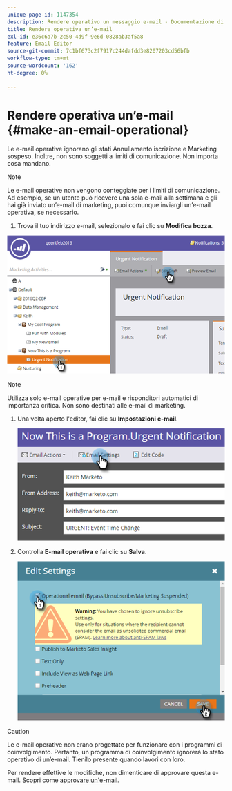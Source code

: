 ```yaml
---
unique-page-id: 1147354
description: Rendere operativo un messaggio e-mail - Documentazione di Marketo - Documentazione del prodotto
title: Rendere operativa un’e-mail
exl-id: e36c6a7b-2c50-4d9f-9e6d-0828ab3af5a8
feature: Email Editor
source-git-commit: 7c1bf673c2f7917c244dafdd3e8207203cd56bfb
workflow-type: tm+mt
source-wordcount: '162'
ht-degree: 0%

---
```


# Rendere operativa un’e-mail {#make-an-email-operational}

Le e-mail operative ignorano gli stati Annullamento iscrizione e Marketing sospeso. Inoltre, non sono soggetti a limiti di comunicazione. Non importa cosa mandano.

>[!NOTE]
>
>Le e-mail operative non vengono conteggiate per i limiti di comunicazione. Ad esempio, se un utente può ricevere una sola e-mail alla settimana e gli hai già inviato un’e-mail di marketing, puoi comunque inviargli un’e-mail operativa, se necessario.

1. Trova il tuo indirizzo e-mail, selezionalo e fai clic su **Modifica bozza**.

![](assets/one-1.png)

>[!NOTE]
>
>Utilizza solo e-mail operative per e-mail e risponditori automatici di importanza critica. Non sono destinati alle e-mail di marketing.

1. Una volta aperto l&#39;editor, fai clic su **Impostazioni e-mail**.

   ![](assets/two-1.png)

1. Controlla **E-mail operativa** e fai clic su **Salva**.

   ![](assets/three.png)

>[!CAUTION]
>
>Le e-mail operative non erano progettate per funzionare con i programmi di coinvolgimento. Pertanto, un programma di coinvolgimento ignorerà lo stato operativo di un’e-mail. Tienilo presente quando lavori con loro.

Per rendere effettive le modifiche, non dimenticare di approvare questa e-mail. Scopri come [approvare un&#39;e-mail](/help/marketo/product-docs/email-marketing/general/creating-an-email/approve-an-email.md).
